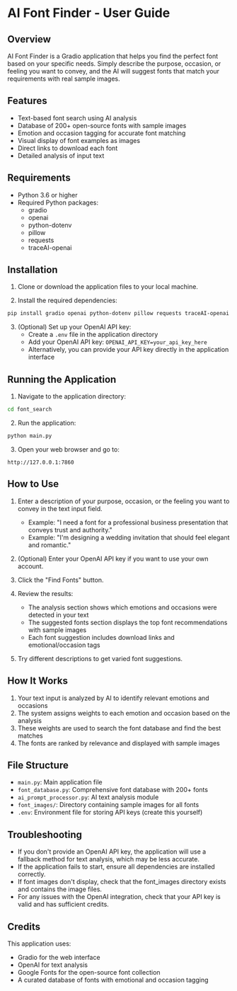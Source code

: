 # AI Font Finder - User Guide

## Overview
AI Font Finder is a Gradio application that helps you find the perfect font based on your specific needs. Simply describe the purpose, occasion, or feeling you want to convey, and the AI will suggest fonts that match your requirements with real sample images.

## Features
- Text-based font search using AI analysis
- Database of 200+ open-source fonts with sample images
- Emotion and occasion tagging for accurate font matching
- Visual display of font examples as images
- Direct links to download each font
- Detailed analysis of input text

## Requirements
- Python 3.6 or higher
- Required Python packages:
  - gradio
  - openai
  - python-dotenv
  - pillow
  - requests
  - traceAI-openai

## Installation

1. Clone or download the application files to your local machine.

2. Install the required dependencies:
```bash
pip install gradio openai python-dotenv pillow requests traceAI-openai
```

3. (Optional) Set up your OpenAI API key:
   - Create a `.env` file in the application directory
   - Add your OpenAI API key: `OPENAI_API_KEY=your_api_key_here`
   - Alternatively, you can provide your API key directly in the application interface

## Running the Application

1. Navigate to the application directory:
```bash
cd font_search
```

2. Run the application:
```bash
python main.py
```

3. Open your web browser and go to:
```
http://127.0.0.1:7860
```

## How to Use

1. Enter a description of your purpose, occasion, or the feeling you want to convey in the text input field.
   - Example: "I need a font for a professional business presentation that conveys trust and authority."
   - Example: "I'm designing a wedding invitation that should feel elegant and romantic."

2. (Optional) Enter your OpenAI API key if you want to use your own account.

3. Click the "Find Fonts" button.

4. Review the results:
   - The analysis section shows which emotions and occasions were detected in your text
   - The suggested fonts section displays the top font recommendations with sample images
   - Each font suggestion includes download links and emotional/occasion tags

5. Try different descriptions to get varied font suggestions.

## How It Works

1. Your text input is analyzed by AI to identify relevant emotions and occasions
2. The system assigns weights to each emotion and occasion based on the analysis
3. These weights are used to search the font database and find the best matches
4. The fonts are ranked by relevance and displayed with sample images

## File Structure

- `main.py`: Main application file
- `font_database.py`: Comprehensive font database with 200+ fonts
- `ai_prompt_processor.py`: AI text analysis module
- `font_images/`: Directory containing sample images for all fonts
- `.env`: Environment file for storing API keys (create this yourself)

## Troubleshooting

- If you don't provide an OpenAI API key, the application will use a fallback method for text analysis, which may be less accurate.
- If the application fails to start, ensure all dependencies are installed correctly.
- If font images don't display, check that the font_images directory exists and contains the image files.
- For any issues with the OpenAI integration, check that your API key is valid and has sufficient credits.

## Credits

This application uses:
- Gradio for the web interface
- OpenAI for text analysis
- Google Fonts for the open-source font collection
- A curated database of fonts with emotional and occasion tagging
